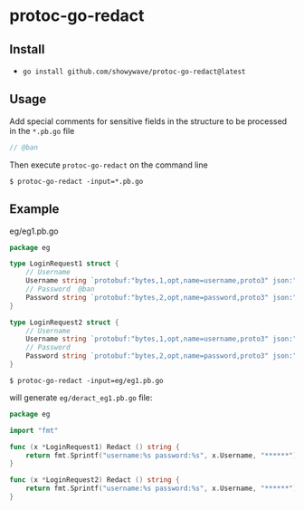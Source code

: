 # protoc-go-redact

## Install
- `go install github.com/showywave/protoc-go-redact@latest`

## Usage
Add special comments for sensitive fields in the structure to be processed in the `*.pb.go` file
```go
// @ban
```
Then execute `protoc-go-redact` on the command line

```console
$ protoc-go-redact -input=*.pb.go
```

## Example
eg/eg1.pb.go
```  go
package eg

type LoginRequest1 struct {
	// Username
	Username string `protobuf:"bytes,1,opt,name=username,proto3" json:"username,omitempty"`
	// Password  @ban
	Password string `protobuf:"bytes,2,opt,name=password,proto3" json:"password,omitempty"`
}

type LoginRequest2 struct {
	// Username
	Username string `protobuf:"bytes,1,opt,name=username,proto3" json:"username,omitempty"`
	// Password
	Password string `protobuf:"bytes,2,opt,name=password,proto3" json:"password,omitempty"` // @ban
}
```

```console
$ protoc-go-redact -input=eg/eg1.pb.go
```

will generate `eg/deract_eg1.pb.go` file:
```go
package eg

import "fmt"

func (x *LoginRequest1) Redact () string {
	return fmt.Sprintf("username:%s password:%s", x.Username, "******")
}

func (x *LoginRequest2) Redact () string {
	return fmt.Sprintf("username:%s password:%s", x.Username, "******")
}
```